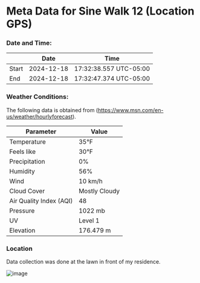 # Meta Data for Sine Walk 12 (Location GPS)

### Date and Time:

|                | **Date**               | **Time**                      |
|----------------|------------------------|-------------------------------|
| Start          | 2024-12-18             | 17:32:38.557 UTC-05:00       |
| End            | 2024-12-18             | 17:32:47.374 UTC-05:00       |



### Weather Conditions:

The following data is obtained from (https://www.msn.com/en-us/weather/hourlyforecast).

| **Parameter**                     | **Value**        |
|-----------------------------------|------------------|
| Temperature                       | 35°F             |
| Feels like                       | 30°F              |
| Precipitation                    | 0%               |
| Humidity                         | 56%              |
| Wind                             | 10 km/h          |
| Cloud Cover                      | Mostly Cloudy     |
| Air Quality Index (AQI)         | 48               |
| Pressure                         | 1022 mb          |
| UV                               | Level 1          |
| Elevation                        | 176.479 m         |


### Location

Data collection was done at the lawn in front of my residence.

 ![image](https://github.com/user-attachments/assets/88acb0fc-81a1-49d3-8bec-6cf349afd7da)

